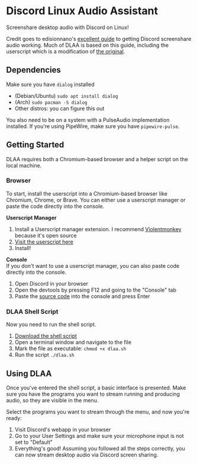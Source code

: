 # Discord Linux Audio Assistant
Screenshare desktop audio with Discord on Linux!

Credit goes to edisionnano's [excellent guide](https://github.com/edisionnano/Screenshare-with-audio-on-Discord-with-Linux) to getting Discord screenshare audio working. Much of DLAA is based on this guide, including the userscript which is a modification of [the original](https://openuserjs.org/scripts/samantas5855/Screenshare_with_Audio_(virtmic)).

## Dependencies
Make sure you have `dialog` installed
- (Debian/Ubuntu) `sudo apt install dialog`
- (Arch) `sudo pacman -S dialog`
- Other distros: you can figure this out

You also need to be on a system with a PulseAudio implementation installed. If you're using PipeWire, make sure you have `pipewire-pulse`.

## Getting Started
DLAA requires both a Chromium-based browser and a helper script on the local machine.

### Browser
To start, install the userscript into a Chromium-based browser like Chromium, Chrome, or Brave. You can either use a userscript manager or paste the code directly into the console.

**Userscript Manager**  
1) Install a Userscript manager extension. I recommend [Violentmonkey](https://chrome.google.com/webstore/detail/violentmonkey/jinjaccalgkegednnccohejagnlnfdag) because it's open source
2) [Visit the userscript here](https://raw.githubusercontent.com/stairman06/discord-linux-audio/master/dlaa.user.js)
3) Install!

**Console**  
If you don't want to use a userscript manager, you can also paste code directly into the console.
1) Open Discord in your browser
2) Open the devtools by pressing F12 and going to the "Console" tab
3) Paste the [source code](https://raw.githubusercontent.com/stairman06/discord-linux-audio/master/dlaa.user.js) into the console and press Enter

### DLAA Shell Script
Now you need to run the shell script. 
1) [Download the shell script](https://raw.githubusercontent.com/stairman06/discord-linux-audio/master/dlaa.sh)
2) Open a terminal window and navigate to the file
3) Mark the file as executable: `chmod +x dlaa.sh`
4) Run the script `./dlaa.sh`

## Using DLAA
Once you've entered the shell script, a basic interface is presented. Make sure you have the programs you want to stream running and producing audio, so they are visible in the menu.

Select the programs you want to stream through the menu, and now you're ready:
1) Visit Discord's webapp in your browser
2) Go to your User Settings and make sure your microphone input is not set to "Default"
3) Everything's good! Assuming you followed all the steps correctly, you can now stream desktop audio via Discord screen sharing.